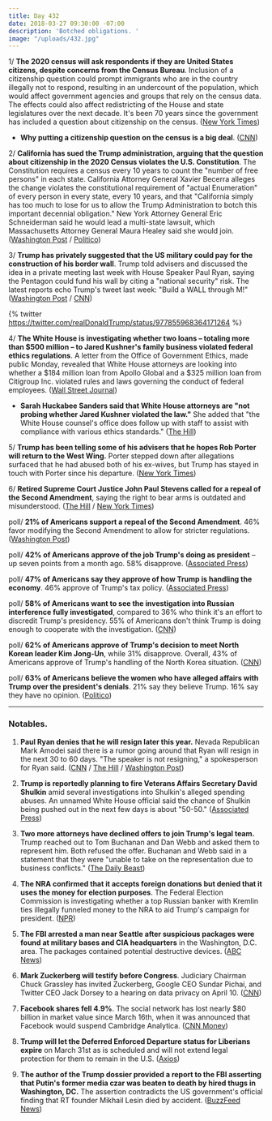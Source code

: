 ```yaml
---
title: Day 432
date: 2018-03-27 09:30:00 -07:00
description: 'Botched obligations. '
image: "/uploads/432.jpg"
---
```


1/ **The 2020 census will ask respondents if they are United States citizens, despite concerns from the Census Bureau**. Inclusion of a citizenship question could prompt immigrants who are in the country illegally not to respond, resulting in an undercount of the population, which would affect government agencies and groups that rely on the census data. The effects could also affect redistricting of the House and state legislatures over the next decade. It's been 70 years since the government has included a question about citizenship on the census. ([New York Times](https://www.nytimes.com/2018/03/26/us/politics/census-citizenship-question-trump.html))

* **Why putting a citizenship question on the census is a big deal**. ([CNN](https://www.cnn.com/2018/03/27/politics/census-citizenship-question-explainer/index.html))

2/ **California has sued the Trump administration, arguing that the question about citizenship in the 2020 Census violates the U.S. Constitution**. The Constitution requires a census every 10 years to count the "number of free persons" in each state. California Attorney General Xavier Becerra alleges the change violates the constitutional requirement of "actual Enumeration" of every person in every state, every 10 years, and that "California simply has too much to lose for us to allow the Trump Administration to botch this important decennial obligation." New York Attorney General Eric Schneiderman said he would lead a multi-state lawsuit, which Massachusetts Attorney General Maura Healey said she would join. ([Washington Post](https://www.washingtonpost.com/news/morning-mix/wp/2018/03/27/california-sues-trump-administration-over-decision-to-add-citizenship-question-to-census/) / [Politico](https://www.politico.com/story/2018/03/26/census-citizenship-questions-487399))

3/ **Trump has privately suggested that the US military could pay for the construction of his border wall**. Trump told advisers and discussed the idea in a private meeting last week with House Speaker Paul Ryan, saying the Pentagon could fund his wall by citing a "national security" risk. The latest reports echo Trump's tweet last week: "Build a WALL through M!" ([Washington Post](https://www.washingtonpost.com/politics/trump-privately-presses-for-military-to-pay-for-border-wall/2018/03/27/d79907a2-31c9-11e8-9759-56e51591e250_story.html) / [CNN](https://www.cnn.com/2018/03/27/politics/donald-trump-border-wall-military/index.html))

{% twitter https://twitter.com/realDonaldTrump/status/977855968364171264 %}

4/ **The White House is investigating whether two loans – totaling more than $500 million – to Jared Kushner's family business violated federal ethics regulations**. A letter from the Office of Government Ethics, made public Monday, revealed that White House attorneys are looking into whether a $184 million loan from Apollo Global and a $325 million loan from Citigroup Inc. violated rules and laws governing the conduct of federal employees. ([Wall Street Journal](https://www.wsj.com/articles/white-house-probes-loans-to-kushners-business-1522101516))

* **Sarah Huckabee Sanders said that White House attorneys are "not probing whether Jared Kushner violated the law."** She added that "the White House counsel's office does follow up with staff to assist with compliance with various ethics standards." ([The Hill](http://thehill.com/homenews/administration/380512-white-house-not-probing-whether-jared-kushner-violated-the-law))

5/ **Trump has been telling some of his advisers that he hopes Rob Porter will return to the West Wing.** Porter stepped down after allegations surfaced that he had abused both of his ex-wives, but Trump has stayed in touch with Porter since his departure. ([New York Times](https://www.nytimes.com/2018/03/26/us/politics/trump-rob-porter.html))

6/ **Retired Supreme Court Justice John Paul Stevens called for a repeal of the Second Amendment**, saying the right to bear arms is outdated and misunderstood. ([The Hill](http://thehill.com/blogs/blog-briefing-room/news/380406-former-supreme-court-justice-repeal-the-second-amendment) / [New York Times](https://www.nytimes.com/2018/03/27/opinion/john-paul-stevens-repeal-second-amendment.html))

poll/ **21% of Americans support a repeal of the Second Amendment**. 46% favor modifying the Second Amendment to allow for stricter regulations. ([Washington Post](https://www.washingtonpost.com/news/wonk/wp/2018/03/27/one-in-five-americans-want-the-second-amendment-to-be-repealed-national-survey-finds/))

poll/ **42% of Americans approve of the job Trump's doing as president** – up seven points from a month ago. 58% disapprove. ([Associated Press](https://apnews.com/4bc3a50f60b44e0f98791ee3f3b4e1ae))

poll/ **47% of Americans say they approve of how Trump is handling the economy**. 46% approve of Trump's tax policy. ([Associated Press](https://apnews.com/4bc3a50f60b44e0f98791ee3f3b4e1ae))

poll/ **58% of Americans want to see the investigation into Russian interference fully investigated**, compared to 36% who think it's an effort to discredit Trump's presidency. 55% of Americans don't think Trump is doing enough to cooperate with the investigation. ([CNN](https://www.cnn.com/2018/03/27/politics/cnn-poll-russia-views-entrenched-partisan/index.html))

poll/ **62% of Americans approve of Trump's decision to meet North Korean leader Kim Jong-Un**, while 31% disapprove. Overall, 43% of Americans approve of Trump's handling of the North Korea situation. ([CNN](https://www.cnn.com/2018/03/27/politics/cnn-poll-nearly-two-thirds-approve-of-trumps-plan-to-meet-north-korean-leader/index.html))

poll/ **63% of Americans believe the women who have alleged affairs with Trump over the president's denials**. 21% say they believe Trump. 16% say they have no opinion. ([Politico](https://www.politico.com/story/2018/03/26/trump-women-stormy-daniels-487097))

---

### Notables.

1. **Paul Ryan denies that he will resign later this year.** Nevada Republican Mark Amodei said there is a rumor going around that Ryan will resign in the next 30 to 60 days. "The speaker is not resigning," a spokesperson for Ryan said. ([CNN](https://www.cnn.com/2018/03/26/politics/paul-ryan-steve-scalise-mark-amodei/index.html) / [The Hill](http://thehill.com/homenews/house/380365-nevada-lawmaker-rumor-mill-says-ryan-headed-for-exit) / [Washington Post](https://www.washingtonpost.com/politics/the-speaker-is-not-resigning-ryans-office-dismisses-gop-lawmakers-rumor/2018/03/26/e232265a-313b-11e8-8abc-22a366b72f2d_story.html?utm_term=.97b66ac34cd6))

2. **Trump is reportedly planning to fire Veterans Affairs Secretary David Shulkin** amid several investigations into Shulkin's alleged spending abuses. An unnamed White House official said the chance of Shulkin being pushed out in the next few days is about "50-50." ([Associated Press](https://apnews.com/1e805ce49e5b46c6b34f7e66d05d4055))

3. **Two more attorneys have declined offers to join Trump's legal team.** Trump reached out to Tom Buchanan and Dan Webb and asked them to represent him. Both refused the offer. Buchanan and Webb said in a statement that they were "unable to take on the representation due to business conflicts." ([The Daily Beast](https://www.thedailybeast.com/dan-webb-and-tom-buchanan-latest-lawyers-to-decline-to-join-donald-trumps-legal-team))

4. **The NRA confirmed that it accepts foreign donations but denied that it uses the money for election purposes**. The Federal Election Commission is investigating whether a top Russian banker with Kremlin ties illegally funneled money to the NRA to aid Trump's campaign for president. ([NPR](https://www.npr.org/2018/03/27/597279176/nra-says-it-receives-foreign-funds-but-none-goes-to-election-work))

5. **The FBI arrested a man near Seattle after suspicious packages were found at military bases and CIA headquarters** in the Washington, D.C. area. The packages contained potential destructive devices. ([ABC News](http://abcnews.go.com/Politics/fbi-investigating-suspicious-packages-found-dc-area-military/story?id=54027817))

6. **Mark Zuckerberg will testify before Congress**. Judiciary Chairman Chuck Grassley has invited Zuckerberg, Google CEO Sundar Pichai, and Twitter CEO Jack Dorsey to a hearing on data privacy on April 10. ([CNN](http://money.cnn.com/2018/03/27/technology/mark-zuckerberg-testify-congress-facebook/index.html))

7. **Facebook shares fell 4.9%**. The social network has lost nearly $80 billion in market value since March 16th, when it was announced that Facebook would suspend Cambridge Analytica. ([CNN Money](http://money.cnn.com/2018/03/27/news/companies/facebook-stock-zuckerberg/index.html?iid=EL))

8. **Trump will let the Deferred Enforced Departure status for Liberians expire** on March 31st as is scheduled and will not extend legal protection for them to remain in the U.S. ([Axios](https://www.axios.com/trump-to-let-dettered-deportation-for-liberians-expire-0a114808-6e1f-46e6-a4d1-a2d15fd25a56.html))

9. **The author of the Trump dossier provided a report to the FBI asserting that Putin's former media czar was beaten to death by hired thugs in Washington, DC.** The assertion contradicts the US government's official finding that RT founder Mikhail Lesin died by accident. ([BuzzFeed News](https://www.buzzfeed.com/jasonleopold/christopher-steele-mikhail-lesin-murder-putin-fbi))